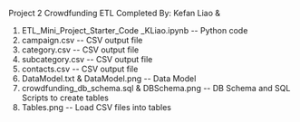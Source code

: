 Project 2  Crowdfunding ETL
Completed By: Kefan Liao & 

1. ETL_Mini_Project_Starter_Code _KLiao.ipynb  -- Python code
2. campaign.csv                                -- CSV output file
3. category.csv                                -- CSV output file
4. subcategory.csv                             -- CSV output file
5. contacts.csv                                -- CSV output file
6. DataModel.txt & DataModel.png               -- Data Model
7. crowdfunding_db_schema.sql & DBSchema.png   -- DB Schema and SQL Scripts to create tables
8. Tables.png                                  -- Load CSV files into tables
